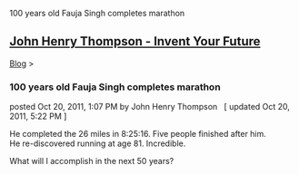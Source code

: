 100 years old Fauja Singh completes marathon 

[John Henry Thompson - Invent Your Future](../index.html)
---------------------------------------------------------

    

[Blog](../z-blog-1.html)‎ > ‎

### 100 years old Fauja Singh completes marathon

posted Oct 20, 2011, 1:07 PM by John Henry Thompson   \[ updated Oct 20, 2011, 5:22 PM \]

He completed the 26 miles in 8:25:16. Five people finished after him.  
He re-discovered running at age 81. Incredible.  
  
What will I accomplish in the next 50 years?  
  

  

